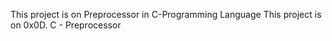 This project is on Preprocessor in C-Programming Language
This project is on 0x0D. C - Preprocessor
